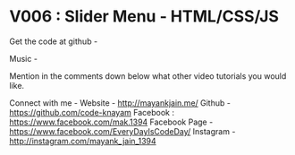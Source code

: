 # V006 : Slider Menu - HTML/CSS/JS


Get the code at github -


Music - 


Mention in the comments down below what other video tutorials you would like.

Connect with me - 
Website - http://mayankjain.me/
Github - https://github.com/code-knayam
Facebook :  https://www.facebook.com/mak.1394
Facebook Page - https://www.facebook.com/EveryDayIsCodeDay/
Instagram - http://instagram.com/mayank_jain_1394
